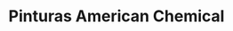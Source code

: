 ---
title: "Pinturas American Chemical"
url: /cochabamba/pinturas-american-chemical/
shop: pintura
---
